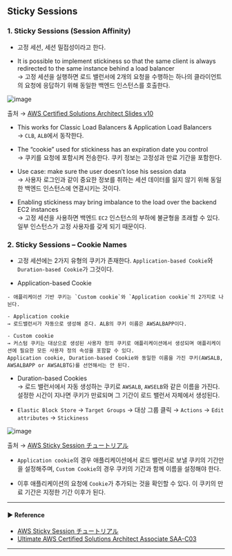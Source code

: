 ## Sticky Sessions
### 1. Sticky Sessions (Session Affinity)
- 고정 세션, 세션 밀접성이라고 한다.

- It is possible to implement stickiness so that the same client is always redirected to the same instance behind a load balancer  
→ 고정 세션을 실행하면 로드 밸런서에 2개의 요청을 수행하는 하나의 클라이언트의 요청에 응답하기 위해 동일한 백엔드 인스턴스를 호출한다.

![image](https://user-images.githubusercontent.com/97398071/233820808-b836ed3a-5ec1-4ba0-8f13-fff4bd1df74f.png)

출처 → [AWS Certified Solutions Architect Slides v10](https://courses.datacumulus.com/downloads/certified-solutions-architect-pn9/)

- This works for Classic Load Balancers & Application Load Balancers  
→ `CLB`, `ALB`에서 동작한다.

- The “cookie” used for stickiness has an expiration date you control  
→ 쿠키를 요청에 포함시켜 전송한다. 쿠키 정보는 고정성과 만료 기간을 포함한다.

- Use case: make sure the user doesn’t lose his session data  
→ 사용자 로그인과 같이 중요한 정보를 취하는 세션 데이터를 잃지 않기 위해 동일한 백엔드 인스턴스에 연결시키는 것이다.

- Enabling stickiness may bring imbalance to the load over the backend EC2 instances  
→ 고정 세션을 사용하면 백엔드 `EC2` 인스턴스의 부하에 불균형을 초래할 수 있다. 일부 인스턴스가 고정 사용자를 갖게 되기 때문이다.

### 2. Sticky Sessions – Cookie Names
- 고정 세션에는 2가지 유형의 쿠키가 존재한다. `Application-based Cookie`와 `Duration-based Cookie`가 그것이다.

- Application-based Cookie  
~~~ 
- 애플리케이션 기반 쿠키는 `Custom cookie`와 `Application cookie`의 2가지로 나뉜다.

- Application cookie
→ 로드밸런서가 자동으로 생성해 준다. ALB의 쿠키 이름은 AWSALBAPP이다.

- Custom cookie
→ 커스텀 쿠키는 대상으로 생성된 사용자 정의 쿠키로 애플리케이션에서 생성되며 애플리케이션에 필요한 모든 사용자 정의 속성을 포함할 수 있다.
Application cookie, Duration-based Cookie와 동일한 이름을 가진 쿠키(AWSALB, AWSALBAPP or AWSALBTG)를 선언해서는 안 된다.
~~~

- Duration-based Cookies  
→ 로드 밸런서에서 자동 생성하는 쿠키로 `AWSALB`, `AWSELB`와 같은 이름을 가진다. 설정한 시간이 지나면 쿠키가 만료되며 그 기간이 로드 밸런서 자체에서 생성된다.
 
- `Elastic Block Store` → `Target Groups` → 대상 그룹 클릭 → `Actions` → `Edit attributes` → `Stickiness` 

![image](https://user-images.githubusercontent.com/97398071/233821152-71532200-05d4-4a6c-a94a-8734b78e5d07.png)

출처 → [AWS Sticky Session チュートリアル](https://qiita.com/Uking/items/7663b07efa588a08709d)

- `Application cookie`의 경우 애플리케이션에서 로드 밸런서로 보낼 쿠키의 기간만을 설정해주며, `Custom Cookie`의 경우 쿠키의 기간과 함께 이름을 설정해야 한다.

- 이후 애플리케이션의 요청에 `Cookie`가 추가되는 것을 확인할 수 있다. 이 쿠키의 만료 기간은 지정한 기간 이후가 된다.

---
#### ▶ Reference
- [AWS Sticky Session チュートリアル](https://qiita.com/Uking/items/7663b07efa588a08709d)
- [Ultimate AWS Certified Solutions Architect Associate SAA-C03](https://www.udemy.com/course/aws-certified-solutions-architect-associate-saa-c03/)
---
